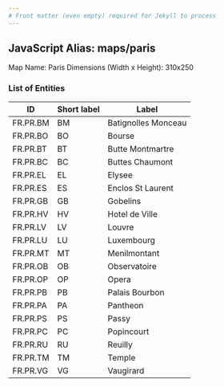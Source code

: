 ```yaml
---
# Front matter (even empty) required for Jekyll to process
---
```


## JavaScript Alias: maps/paris

Map Name: Paris
Dimensions (Width x Height): 310x250





### List of Entities

ID | Short label | Label
---|---|---|
FR.PR.BM|BM|Batignolles Monceau
FR.PR.BO|BO|Bourse
FR.PR.BT|BT|Butte Montmartre
FR.PR.BC|BC|Buttes Chaumont
FR.PR.EL|EL|Elysee
FR.PR.ES|ES|Enclos St Laurent
FR.PR.GB|GB|Gobelins
FR.PR.HV|HV|Hotel de Ville
FR.PR.LV|LV|Louvre
FR.PR.LU|LU|Luxembourg
FR.PR.MT|MT|Menilmontant
FR.PR.OB|OB|Observatoire
FR.PR.OP|OP|Opera
FR.PR.PB|PB|Palais Bourbon
FR.PR.PA|PA|Pantheon
FR.PR.PS|PS|Passy
FR.PR.PC|PC|Popincourt
FR.PR.RU|RU|Reuilly
FR.PR.TM|TM|Temple
FR.PR.VG|VG|Vaugirard

